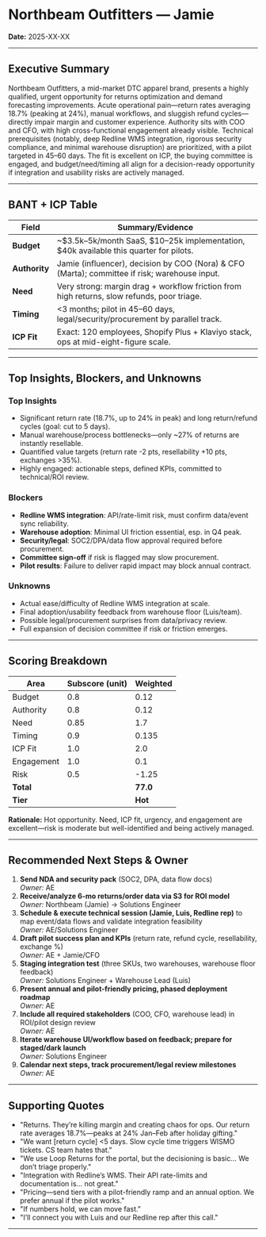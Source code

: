 # Northbeam Outfitters — Jamie  
**Date:** 2025-XX-XX

---

## Executive Summary
Northbeam Outfitters, a mid-market DTC apparel brand, presents a highly qualified, urgent opportunity for returns optimization and demand forecasting improvements. Acute operational pain—return rates averaging 18.7% (peaking at 24%), manual workflows, and sluggish refund cycles—directly impair margin and customer experience. Authority sits with COO and CFO, with high cross-functional engagement already visible. Technical prerequisites (notably, deep Redline WMS integration, rigorous security compliance, and minimal warehouse disruption) are prioritized, with a pilot targeted in 45–60 days. The fit is excellent on ICP, the buying committee is engaged, and budget/need/timing all align for a decision-ready opportunity if integration and usability risks are actively managed.

---

## BANT + ICP Table

| Field               | Summary/Evidence                                                                              |
|---------------------|----------------------------------------------------------------------------------------------|
| **Budget**          | ~$3.5k–5k/month SaaS, $10–25k implementation, $40k available this quarter for pilots.        |
| **Authority**       | Jamie (influencer), decision by COO (Nora) & CFO (Marta); committee if risk; warehouse input. |
| **Need**            | Very strong: margin drag + workflow friction from high returns, slow refunds, poor triage.   |
| **Timing**          | <3 months; pilot in 45–60 days, legal/security/procurement by parallel track.                |
| **ICP Fit**         | Exact: 120 employees, Shopify Plus + Klaviyo stack, ops at mid-eight-figure scale.           |

---

## Top Insights, Blockers, and Unknowns

### Top Insights
- Significant return rate (18.7%, up to 24% in peak) and long return/refund cycles (goal: cut to 5 days).
- Manual warehouse/process bottlenecks—only ~27% of returns are instantly resellable.
- Quantified value targets (return rate -2 pts, resellability +10 pts, exchanges >35%).
- Highly engaged: actionable steps, defined KPIs, committed to technical/ROI review.

### Blockers
- **Redline WMS integration**: API/rate-limit risk, must confirm data/event sync reliability.
- **Warehouse adoption**: Minimal UI friction essential, esp. in Q4 peak.
- **Security/legal**: SOC2/DPA/data flow approval required before procurement.
- **Committee sign-off** if risk is flagged may slow procurement.
- **Pilot results**: Failure to deliver rapid impact may block annual contract.

### Unknowns
- Actual ease/difficulty of Redline WMS integration at scale.
- Final adoption/usability feedback from warehouse floor (Luis/team).
- Possible legal/procurement surprises from data/privacy review.
- Full expansion of decision committee if risk or friction emerges.

---

## Scoring Breakdown

| Area         | Subscore (unit) | Weighted    |
|--------------|-----------------|------------|
| Budget       | 0.8             | 0.12       |
| Authority    | 0.8             | 0.12       |
| Need         | 0.85            | 1.7        |
| Timing       | 0.9             | 0.135      |
| ICP Fit      | 1.0             | 2.0        |
| Engagement   | 1.0             | 0.1        |
| Risk         | 0.5             | -1.25      |
| **Total**    |                 | **77.0**   |
| **Tier**     |                 | **Hot**    |

**Rationale:** Hot opportunity. Need, ICP fit, urgency, and engagement are excellent—risk is moderate but well-identified and being actively managed.

---

## Recommended Next Steps & Owner

1. **Send NDA and security pack** (SOC2, DPA, data flow docs)  
   _Owner:_ AE  
2. **Receive/analyze 6-mo returns/order data via S3 for ROI model**  
   _Owner:_ Northbeam (Jamie) → Solutions Engineer  
3. **Schedule & execute technical session (Jamie, Luis, Redline rep)** to map event/data flows and validate integration feasibility  
   _Owner:_ AE/Solutions Engineer  
4. **Draft pilot success plan and KPIs** (return rate, refund cycle, resellability, exchange %)  
   _Owner:_ AE + Jamie/CFO  
5. **Staging integration test** (three SKUs, two warehouses, warehouse floor feedback)  
   _Owner:_ Solutions Engineer + Warehouse Lead (Luis)  
6. **Present annual and pilot-friendly pricing, phased deployment roadmap**  
   _Owner:_ AE  
7. **Include all required stakeholders** (COO, CFO, warehouse lead) in ROI/pilot design review  
   _Owner:_ AE  
8. **Iterate warehouse UI/workflow based on feedback; prepare for staged/dark launch**  
   _Owner:_ Solutions Engineer  
9. **Calendar next steps, track procurement/legal review milestones**  
   _Owner:_ AE  

---

## Supporting Quotes

- "Returns. They’re killing margin and creating chaos for ops. Our return rate averages 18.7%—peaks at 24% Jan–Feb after holiday gifting."
- "We want [return cycle] <5 days. Slow cycle time triggers WISMO tickets. CS team hates that."
- "We use Loop Returns for the portal, but the decisioning is basic... We don’t triage properly."
- "Integration with Redline’s WMS. Their API rate-limits and documentation is… not great."
- "Pricing—send tiers with a pilot-friendly ramp and an annual option. We prefer annual if the pilot works."
- "If numbers hold, we can move fast."
- "I’ll connect you with Luis and our Redline rep after this call."

---